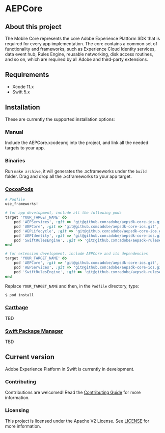 # AEPCore

## About this project

The Mobile Core represents the core Adobe Experience Platform SDK that is required for every app implementation. The core contains a common set of functionality and frameworks, such as  Experience Cloud Identity services, data event hub, Rules Engine, reusable networking, disk access routines, and so on, which are required by all Adobe and third-party extensions.

## Requirements
- Xcode 11.x
- Swift 5.x

## Installation
These are currently the supported installation options:

### Manual
Include the AEPCore.xcodeproj into the project, and link all the needed targets to your app.

### Binaries
Run `make archive`, it will generates the .xcframeworks under the `build` folder. Drag and drop all the .xcframeworks to your app target.

### [CocoaPods](https://guides.cocoapods.org/using/using-cocoapods.html)
```ruby
# Podfile
use_frameworks!

# for app development, include all the following pods
target 'YOUR_TARGET_NAME' do
    pod 'AEPServices', :git => 'git@github.com:adobe/aepsdk-core-ios.git', :branch => 'main'
    pod 'AEPCore', :git => 'git@github.com:adobe/aepsdk-core-ios.git', :branch => 'main'
    pod 'AEPLifecycle', :git => 'git@github.com:adobe/aepsdk-core-ios.git', :branch => 'main'
    pod 'AEPIdentity', :git => 'git@github.com:adobe/aepsdk-core-ios.git', :branch => 'main'
    pod 'SwiftRulesEngine', :git => 'git@github.com:adobe/aepsdk-rulesengine-ios.git', :branch => 'dev'
end

# for extension development, include AEPCore and its dependencies
target 'YOUR_TARGET_NAME' do
    pod 'AEPCore', :git => 'git@github.com:adobe/aepsdk-core-ios.git', :branch => 'build'
    pod 'AEPServices', :git => 'git@github.com:adobe/aepsdk-core-ios.git', :branch => 'build'
    pod 'SwiftRulesEngine', :git => 'git@github.com:adobe/aepsdk-rulesengine-ios.git', :branch => 'dev'
end
```

Replace `YOUR_TARGET_NAME` and then, in the `Podfile` directory, type:

```bash
$ pod install
```

### [Carthage](https://github.com/Carthage/Carthage)
TBD

### [Swift Package Manager](https://github.com/apple/swift-package-manager)
TBD

## Current version
Adobe Experience Platform in Swift is currently in development.

### Contributing

Contributions are welcomed! Read the [Contributing Guide](./.github/CONTRIBUTING.md) for more information.

### Licensing

This project is licensed under the Apache V2 License. See [LICENSE](LICENSE) for more information.
